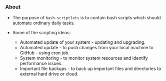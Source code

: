 ### About

- The purpose of `bash-scriptlets` is to contain bash scripts which should automate ordinary daily tasks.
- Some of the scripting ideas:

	- Automated update of your system - updating and upgrading.
	- Automated update - to push changes from your local machine to GitHub - using cron job.
	- System monitoring - to monitor system resources and identify performance issues.
	- Important file backups - to back up important files and directories to external
	hard drive or cloud.

